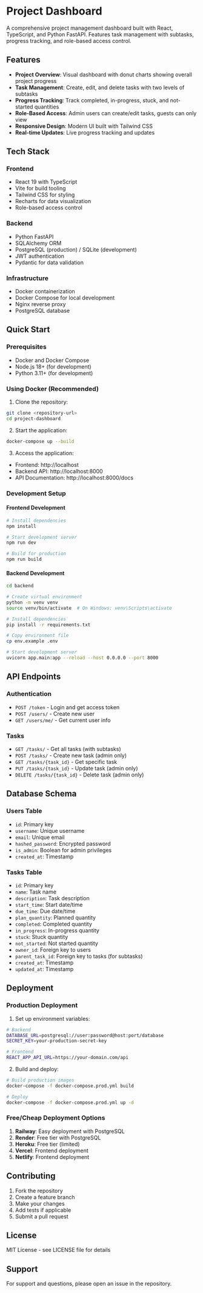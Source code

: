 # Project Dashboard

A comprehensive project management dashboard built with React, TypeScript, and Python FastAPI. Features task management with subtasks, progress tracking, and role-based access control.

## Features

- **Project Overview**: Visual dashboard with donut charts showing overall project progress
- **Task Management**: Create, edit, and delete tasks with two levels of subtasks
- **Progress Tracking**: Track completed, in-progress, stuck, and not-started quantities
- **Role-Based Access**: Admin users can create/edit tasks, guests can only view
- **Responsive Design**: Modern UI built with Tailwind CSS
- **Real-time Updates**: Live progress tracking and updates

## Tech Stack

### Frontend
- React 19 with TypeScript
- Vite for build tooling
- Tailwind CSS for styling
- Recharts for data visualization
- Role-based access control

### Backend
- Python FastAPI
- SQLAlchemy ORM
- PostgreSQL (production) / SQLite (development)
- JWT authentication
- Pydantic for data validation

### Infrastructure
- Docker containerization
- Docker Compose for local development
- Nginx reverse proxy
- PostgreSQL database

## Quick Start

### Prerequisites
- Docker and Docker Compose
- Node.js 18+ (for development)
- Python 3.11+ (for development)

### Using Docker (Recommended)

1. Clone the repository:
```bash
git clone <repository-url>
cd project-dashboard
```

2. Start the application:
```bash
docker-compose up --build
```

3. Access the application:
- Frontend: http://localhost
- Backend API: http://localhost:8000
- API Documentation: http://localhost:8000/docs

### Development Setup

#### Frontend Development
```bash
# Install dependencies
npm install

# Start development server
npm run dev

# Build for production
npm run build
```

#### Backend Development
```bash
cd backend

# Create virtual environment
python -m venv venv
source venv/bin/activate  # On Windows: venv\Scripts\activate

# Install dependencies
pip install -r requirements.txt

# Copy environment file
cp env.example .env

# Start development server
uvicorn app.main:app --reload --host 0.0.0.0 --port 8000
```

## API Endpoints

### Authentication
- `POST /token` - Login and get access token
- `POST /users/` - Create new user
- `GET /users/me/` - Get current user info

### Tasks
- `GET /tasks/` - Get all tasks (with subtasks)
- `POST /tasks/` - Create new task (admin only)
- `GET /tasks/{task_id}` - Get specific task
- `PUT /tasks/{task_id}` - Update task (admin only)
- `DELETE /tasks/{task_id}` - Delete task (admin only)

## Database Schema

### Users Table
- `id`: Primary key
- `username`: Unique username
- `email`: Unique email
- `hashed_password`: Encrypted password
- `is_admin`: Boolean for admin privileges
- `created_at`: Timestamp

### Tasks Table
- `id`: Primary key
- `name`: Task name
- `description`: Task description
- `start_time`: Start date/time
- `due_time`: Due date/time
- `plan_quantity`: Planned quantity
- `completed`: Completed quantity
- `in_progress`: In-progress quantity
- `stuck`: Stuck quantity
- `not_started`: Not started quantity
- `owner_id`: Foreign key to users
- `parent_task_id`: Foreign key to tasks (for subtasks)
- `created_at`: Timestamp
- `updated_at`: Timestamp

## Deployment

### Production Deployment

1. Set up environment variables:
```bash
# Backend
DATABASE_URL=postgresql://user:password@host:port/database
SECRET_KEY=your-production-secret-key

# Frontend
REACT_APP_API_URL=https://your-domain.com/api
```

2. Build and deploy:
```bash
# Build production images
docker-compose -f docker-compose.prod.yml build

# Deploy
docker-compose -f docker-compose.prod.yml up -d
```

### Free/Cheap Deployment Options

1. **Railway**: Easy deployment with PostgreSQL
2. **Render**: Free tier with PostgreSQL
3. **Heroku**: Free tier (limited)
4. **Vercel**: Frontend deployment
5. **Netlify**: Frontend deployment

## Contributing

1. Fork the repository
2. Create a feature branch
3. Make your changes
4. Add tests if applicable
5. Submit a pull request

## License

MIT License - see LICENSE file for details

## Support

For support and questions, please open an issue in the repository.
